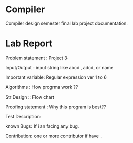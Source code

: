 # Compiler
Compiler design semester final lab project documentation.

# Lab Report 

 Problem statement : Project 3

Input/Output : input string like abcd , adcd, or name 

Important variable: Regular expression  ver 1 to 6

Algorithms : How progrma work ??

Str Design :: Flow chart

Proofing statement : Why this program is best??

Test Description: 

known Bugs: If i an facing any bug. 

Contribution: one or more contributor if have .
